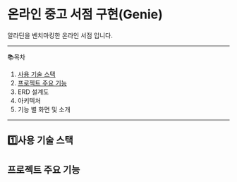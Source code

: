 # 온라인 중고 서점 구현(Genie)

알라딘을 벤치마킹한 온라인 서점 입니다.
* * *

📚목차
1. [사용 기술 스택](#1)
2. [프로젝트 주요 기능](#2)
3. ERD 설계도
4. 아키텍처
5. 기능 별 화면 및 소개

* * *

## 1️⃣사용 기술 스택



























## 프로젝트 주요 기능
